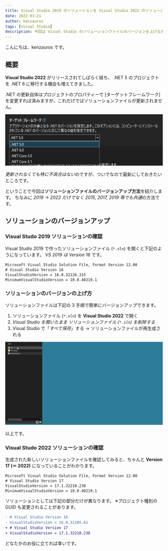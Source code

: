 ```yaml
---
title: Visual Studio 2019 のソリューションを Visual Studio 2022 のソリューションに更新する
date: 2022-03-21
author: kenzauros
tags: [Visual Studio]
description: 今回は Visual Studio のソリューションファイルのバージョンを上げる方法を紹介します
---
```


こんにちは、kenzauros です。

## 概要

**Visual Studio 2022** がリリースされてしばらく経ち、 .NET 5 のプロジェクトを .NET 6 に移行する機会も増えてきました。

.NET の更新自体はプロジェクトのプロパティーで [ターゲットフレームワーク] を変更すれば済みますが、これだけではソリューションファイルが更新されません。

![プロジェクトのターゲットフレームワーク設定](images/target-framework.png "プロジェクトのターゲットフレームワーク設定")

*更新されなくても特に不具合はない*のですが、ついでなので最新にしておきたいところです。

ということで今回は**ソリューションファイルのバージョンアップ方法**を紹介します。
ちなみに *2019 → 2022 だけでなく 2015, 2017, 2019 等でも共通*の方法です。

## ソリューションのバージョンアップ

### Visual Studo 2019 ソリューションの確認

Visual Studio 2019 で作ったソリューションファイル (`*.sln`) を開くと下記のようになっています。
*VS 2019 は Version 16* です。

```{2-3}:title=*.sln
Microsoft Visual Studio Solution File, Format Version 12.00
# Visual Studio Version 16
VisualStudioVersion = 16.0.32126.315
MinimumVisualStudioVersion = 10.0.40219.1
```

### ソリューションのバージョンの上げ方

ソリューションファイルは下記の 3 手順で簡単にバージョンアップできます。

1. ソリューションファイル (`*.sln`) を **Visual Studio 2022** で開く
2. *Visual Studio を開いたまま ソリューションファイル (`*.sln`) を削除する*
3. Visual Studio で「*すべて保存*」する → ソリューションファイルが再生成される

![Visual Studio ソリューションのバージョンアップ方法](images/instruction-movie.gif "Visual Studio ソリューションのバージョンアップ方法")

以上です。

### Visual Studo 2022 ソリューションの確認

生成された新しいソリューションファイルを確認してみると、ちゃんと **Version 17 (＝ 2022)** になっていることがわかります。

```{2-3}:title=*.sln
Microsoft Visual Studio Solution File, Format Version 12.00
# Visual Studio Version 17
VisualStudioVersion = 17.1.32210.238
MinimumVisualStudioVersion = 10.0.40219.1
```

ソリューションとしては下記の部分だけが異なります。
※プロジェクト種別の GUID も変更されることがあります。

```diff
- # Visual Studio Version 16
- VisualStudioVersion = 16.0.31105.61
+ # Visual Studio Version 17
+ VisualStudioVersion = 17.1.32210.238
```

どなたかのお役に立てれば幸いです。

